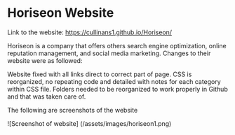 # Horiseon Website

Link to the website: 
 https://cullinans1.github.io/Horiseon/

 Horiseon is a company that offers others search engine optimization, online reputation management, and social media marketing. Changes to their website were as followed:

 Website fixed with all links direct to correct part of page. CSS is reorganized, no repeating code and detailed with notes for each category within CSS file. Folders needed to be reorganized to work properly in Github and that was taken care of.

The following are screenshots of the website

![Screenshot of website] (/assets/images/horiseon1.png)
